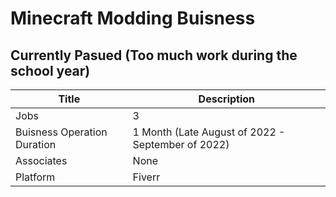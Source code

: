 # Minecraft Modding Buisness
## Currently Pasued (Too much work during the school year)

| Title | Description |
| ----------- | ------------------------------------ |
| Jobs | 3 |
| Buisness Operation Duration | 1 Month (Late August of 2022 - September of 2022) |
| Associates | None |
| Platform | Fiverr |
